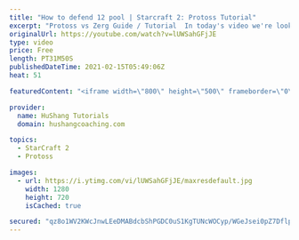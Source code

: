 ```yaml
---
title: "How to defend 12 pool | Starcraft 2: Protoss Tutorial"
excerpt: "Protoss vs Zerg Guide / Tutorial  In today's video we're looking at an EXTREMELY detailed guide on how to defend 12 pool in the protoss vs zerg matchup. If you lose after watching the full guide, Ill have to ban you.  #Protoss #sc2 #guide #tutorial #Starcraft2 #ProtossVsZerg  Coaching --------------------------------------------------------------------------"
originalUrl: https://youtube.com/watch?v=lUWSahGFjJE
type: video
price: Free
length: PT31M50S
publishedDateTime: 2021-02-15T05:49:06Z
heat: 51

featuredContent: "<iframe width=\"800\" height=\"500\" frameborder=\"0\" src=\"https://www.youtube.com/embed/lUWSahGFjJE\" allow=\"accelerometer; autoplay; encrypted-media; gyroscope; picture-in-picture\" allowfullscreen></iframe>"

provider:
  name: HuShang Tutorials
  domain: hushangcoaching.com

topics:
  - StarCraft 2
  - Protoss

images:
  - url: https://i.ytimg.com/vi/lUWSahGFjJE/maxresdefault.jpg
    width: 1280
    height: 720
    isCached: true

secured: "qz8o1WV2KWcJnwLEeDMABdcbShPGDC0uS1KgTUNcWOCyp/WGeJsei0pZ7DflpIR3Kn+3LBoiNGJT0SEhBciaYN/898QIlPjYVWS24g3Yun2SCjNEphviE2wgnBWTjcoG9ZocirSnj3Fw/XiQiCyFGKs8J9sC8gmIQiFRaAi9fGJRrfBRBJdtPH9kDfuEdm1QIylm2ZKZZNnBfJP6/faFBoi2TZxhNEcEbLOb02Vsy+5L/lv09ZGCqsORHYh7YvpiCQYzU7Bt656RJ6ilJfrWUG5DLjKerD6AaYNOHszVkyJLDG5kN1sY2oWUVHiR7nBdldZ/Y+Uj1aFy7TJk9FFrZBlQ6+FGHDuJpRV8bdHRmfJDPwVR82bzwzDYg5qMKHkVDozqEP+iVKSMBfYQoAqtpZRN1ymqHz8gyCS38SXSXmA=;4CE+TAk98JV3y401GbwjAw=="
---
```


